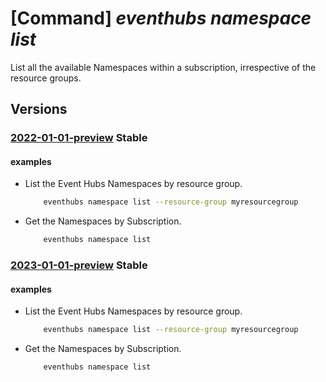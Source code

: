# [Command] _eventhubs namespace list_

List all the available Namespaces within a subscription, irrespective of the resource groups.

## Versions

### [2022-01-01-preview](/Resources/mgmt-plane/L3N1YnNjcmlwdGlvbnMve30vcmVzb3VyY2Vncm91cHMve30vcHJvdmlkZXJzL21pY3Jvc29mdC5ldmVudGh1Yi9uYW1lc3BhY2Vz/2022-01-01-preview.xml) **Stable**

<!-- mgmt-plane /subscriptions/{}/resourcegroups/{}/providers/microsoft.eventhub/namespaces 2022-01-01-preview -->

#### examples

- List the Event Hubs Namespaces by resource group.
    ```bash
        eventhubs namespace list --resource-group myresourcegroup
    ```

- Get the Namespaces by Subscription.
    ```bash
        eventhubs namespace list
    ```

### [2023-01-01-preview](/Resources/mgmt-plane/L3N1YnNjcmlwdGlvbnMve30vcHJvdmlkZXJzL21pY3Jvc29mdC5ldmVudGh1Yi9uYW1lc3BhY2Vz/2023-01-01-preview.xml) **Stable**

<!-- mgmt-plane /subscriptions/{}/providers/microsoft.eventhub/namespaces 2023-01-01-preview -->
<!-- mgmt-plane /subscriptions/{}/resourcegroups/{}/providers/microsoft.eventhub/namespaces 2023-01-01-preview -->

#### examples

- List the Event Hubs Namespaces by resource group.
    ```bash
        eventhubs namespace list --resource-group myresourcegroup
    ```

- Get the Namespaces by Subscription.
    ```bash
        eventhubs namespace list
    ```

